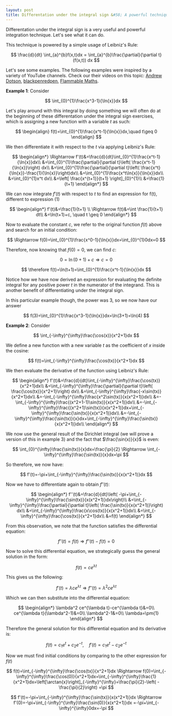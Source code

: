 ```yaml
---
layout: post
title: Differentation under the integral sign &#58; A powerful technique
---
```


Differentation under the integral sign is a very useful and powerful integration technique. Let's see what it can do.

This technique is powered by a simple usage of Leibniz's Rule:

$$
\frac{d}{dt} \int_{a}^{b}f(x,t)dx = \int_{a}^{b}\frac{\partial}{\partial t}(f(x,t)) dx
$$

Let's see some examples. The following examples were inspired by a variety of YouTube channels. Check our their videos on this topic: [Andrew Dotson](https://www.youtube.com/watch?v=pqP13eLG35U), [blackpenredpen](https://www.youtube.com/watch?v=YO38MCdj-GM), [Flammable Maths](https://www.youtube.com/watch?v=S9LttmTD_14).

**Example 1**: Consider

$$
\int_{0}^{1}\frac{x^3-1}{\ln{x}}dx
$$

Let's play around with this integral by doing something we will often do at the beginning of these differentation under the integral sign exercises, which is assigning a new function with a variable $t$ as such:

$$
\begin{align}
f(t)=\int_{0}^{1}\frac{x^t-1}{\ln{x}}dx,\quad t\geq 0
\end{align}
$$

We then differentiate it with respect to the $t$ via applying Leibniz's Rule:

$$
\begin{align*}
\Rightarrow f'(t)&=\frac{d}{dt}\int_{0}^{1}\frac{x^t-1}{\ln{x}}dx\\
&=\int_{0}^{1}\frac{\partial}{\partial t}\left( \frac{x^t-1}{\ln{x}}\right) dx\\
&=\int_{0}^{1}\frac{\partial}{\partial t}\left( \frac{x^t}{\ln{x}}-\frac{1}{\ln{x}}\right)dx\\
&=\int_{0}^{1}\frac{x^t\ln{x}}{\ln{x}}dx\\
&=\int_{0}^{1}x^t dx\\
&=\left[ \frac{x^{t+1}}{t+1} \right]_{0}^{1}\\
&=\frac{1}{t+1}
\end{align*}
$$

We can now integrate $f'(t)$ with respect to $t$ to find an expression for f(t), different to expression (1)

$$
\begin{align*}
f'(t)&=\frac{1}{t+1} \\
\Rightarrow f(t)&=\int \frac{1}{t+1} dt\\
&=\ln(t+1)+c, \quad t \geq 0
\end{align*}
$$

Now to evaluate the constant $c$, we refer to the original function $f(t)$ above and search for an initial condition:

$$
\Rightarrow f(0)=\int_{0}^{1}\frac{x^0-1}{\ln{x}}dx=\int_{0}^{1}0dx=0
$$

Therefore, now knowing that $f(0)=0$, we can find $c$:

$$
0=\ln(0+1)+c \Rightarrow c=0
$$

$$
\therefore f(t)=\ln(t+1)=\int_{0}^{1}\frac{x^t-1}{\ln{x}}dx
$$

Notice how we have now derived an expression for evaluating the definite integral for any positive power $t$ in the numerator of the integrand. This is another benefit of differentiating under the integral sign. 

In this particular example though, the power was 3, so we now have our answer

$$
f(3)=\int_{0}^{1}\frac{x^3-1}{\ln{x}}dx=\ln(3+1)=\ln(4)
$$

**Example 2**: Consider

$$
\int_{-\infty}^{\infty}\frac{\cos(x)}{x^2+1}dx
$$

We define a new function with a new variable $t$ as the coefficient of $x$ inside the cosine:

$$
f(t)=\int_{-\infty}^{\infty}\frac{\cos(tx)}{x^2+1}dx
$$

We then evaluate the derivative of the function using Leibniz's Rule:

$$
\begin{align*}
f'(t)&=\frac{d}{dt}\int_{-\infty}^{\infty}\frac{\cos(tx)}{x^2+1}dx\\
&=\int_{-\infty}^{\infty}\frac{\partial}{\partial t}\left( \frac{\cos(tx)}{x^2+1}\right) dx\\
&=\int_{-\infty}^{\infty}\frac{-x\sin(tx)}{x^2+1}dx\\
&=-\int_{-\infty}^{\infty}\frac{x^2\sin(tx)}{x(x^2+1)}dx\\
&=-\int_{-\infty}^{\infty}\frac{(x^2+1-1)\sin(tx)}{x(x^2+1)}dx\\
&=-\int_{-\infty}^{\infty}\frac{(x^2+1)\sin(tx)}{x(x^2+1)}dx+\int_{-\infty}^{\infty}\frac{\sin(tx)}{x(x^2+1)}dx\\
&=-\int_{-\infty}^{\infty}\frac{\sin(tx)}{x}dx+\int_{-\infty}^{\infty}\frac{\sin(tx)}{x(x^2+1)}dx\\
\end{align*}
$$

We now use the general result of the Dirichlet integral (we will prove a version of this in example 3) and the fact that $\frac{\sin(x)}{x}$ is even:

$$
\int_{0}^{\infty}\frac{\sin(tx)}{x}dx=\frac{\pi}{2} \Rightarrow \int_{-\infty}^{\infty}\frac{\sin(tx)}{x}dx=\pi 
$$

So therefore, we now have:

$$
f'(t)=-\pi+\int_{-\infty}^{\infty}\frac{\sin(tx)}{x(x^2+1)}dx
$$

Now we have to differentiate again to obtain $f''(t)$:

$$
\begin{align*}
f''(t)&=\frac{d}{dt}\left( -\pi+\int_{-\infty}^{\infty}\frac{\sin(tx)}{x(x^2+1)}dx\right)\\
&=\int_{-\infty}^{\infty}\frac{\partial}{\partial t}\left( \frac{\sin(tx)}{x(x^2+1)}\right) dx\\
&=\int_{-\infty}^{\infty}\frac{x\cos(tx)}{x(x^2+1)}dx\\
&=\int_{-\infty}^{\infty}\frac{\cos(tx)}{x^2+1}dx\\
&=f(t)
\end{align*}
$$

From this observation, we note that the function satisfies the differential equation:

$$
f''(t)=f(t) \Rightarrow f''(t)-f(t)=0
$$

Now to solve this differential equation, we strategically guess the general solution in the form:

$$
f(t)=ce^{\lambda t}
$$

This gives us the following:

$$
f'(t)=\lambda ce^{\lambda t} \Rightarrow f''(t)=\lambda^2 ce^{\lambda t}
$$

Which we can then substitute into the differential equation:

$$
\begin{align*}
\lambda^2 ce^{\lambda t}-ce^{\lambda t}&=0\\
ce^{\lambda t}(\lambda^2-1)&=0\\
\lambda^2-1&=0\\
\lambda=\pm{1}
\end{align*}
$$

Therefore the general solution for this differential equation and its derivative is:

$$
f(t)=c_1e^t+c_2e^{-t}, \quad
f'(t)=c_1e^t-c_2e^{-t}
$$

Now we must find initial conditions by comparing to the other expression for $f(t)$

$$
f(t)=\int_{-\infty}^{\infty}\frac{\cos(tx)}{x^2+1}dx \Rightarrow f(0)=\int_{-\infty}^{\infty}\frac{\cos(0)}{x^2+1}dx=\int_{-\infty}^{\infty}\frac{1}{x^2+1}dx=\left[\arctan{x}\right]_{-\infty}^{\infty}=\frac{\pi}{2}-\left( -\frac{\pi}{2}\right) =\pi
$$

$$
f'(t)=-\pi+\int_{-\infty}^{\infty}\frac{\sin(tx)}{x(x^2+1)}dx \Rightarrow f'(0)=-\pi+\int_{-\infty}^{\infty}\frac{\sin(0)}{x(x^2+1)}dx =-\pi+\int_{-\infty}^{\infty}0dx=-\pi
$$
